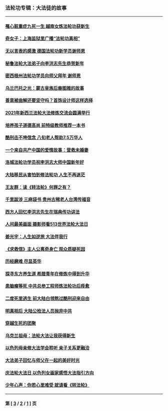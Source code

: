### 法轮功专辑：大法徒的故事
---
#### [罹心脏重症九死一生 越南女炼法轮功获新生](../../pages/nf1147481/n13732766.md?06030430) 
#### [奇女子：上海监狱里广播“法轮功真相”](../../pages/nf1147481/n13726443.md?06030430) 
#### [无以言表的感激 德国法轮功新学员谢师恩](../../pages/nf1147481/n13543790.md?06030430) 
#### [秘鲁法轮大法弟子向李洪志先生恭贺新年](../../pages/nf1147481/n13540182.md?06030430) 
#### [密西根州法轮功学员向师父拜年 谢师恩](../../pages/nf1147481/n13538183.md?06030430) 
#### [乌兰巴托之光：蒙古皇族后裔图雅的故事](../../pages/nf1147481/n13155759.md?06030430) 
#### [善意被曲解还要坚守吗？首饰设计师这样选择](../../pages/nf1147481/n13077575.md?06030430) 
#### [2021年新西兰法轮大法修炼交流会圆满举行](../../pages/nf1147481/n13033149.md?06030430) 
#### [培养孩子道德高尚 前特级教师推荐一本书](../../pages/nf1147481/n12938640.md?06030430) 
#### [酷刑击不垮信念 八旬老人帮助7.5万华人](../../pages/nf1147481/n12880712.md?06030430) 
#### [一个来自共产中国的爱情故事：营救未婚妻](../../pages/nf1147481/n12778386.md?06030430) 
#### [洛城法轮功学员祝李洪志大师中国新年好](../../pages/nf1147481/n12724685.md?06030430) 
#### [大陆移民从害怕到修法轮功 人生不再迷茫](../../pages/nf1147481/n12414325.md?06030430) 
#### [王友群：读《转法轮》何罪之有？](../../pages/nf1147481/n12408647.md?06030430) 
#### [千里跋涉 三麻袋书 贵州古稀老人台湾传福音](../../pages/nf1147481/n12198750.md?06030430) 
#### [西方人回忆李洪志先生在瑞典传功讲法](../../pages/nf1147481/n12099607.md?06030430) 
#### [人间最美画面 摄影师看513世界法轮大法日](../../pages/nf1147481/n12094118.md?06030430) 
#### [姜光宇：人生如逆旅 大法伴我行](../../pages/nf1147481/n12088664.md?06030430) 
#### [《求救信》主人公离奇身亡 观众质疑死因](../../pages/nf1147481/n11845215.md?06030430) 
#### [历经磨难 尽显英华](../../pages/nf1147481/n11723297.md?06030430) 
#### [探寻东方养生道 希腊青年在修炼中得到升华](../../pages/nf1147481/n11494502.md?06030430) 
#### [患脑瘤等死 中共总参工程师炼法轮功后痊愈](../../pages/nf1147481/n11466682.md?06030430) 
#### [二度死里逃生 前大陆白领熬过酷刑迎来自由](../../pages/nf1147481/n11368594.md?06030430) 
#### [明真相后 大陆公检法人员抛弃中共](../../pages/nf1147481/n11358618.md?06030430) 
#### [穿越生死的团聚](../../pages/nf1147481/n11258922.md?06030430) 
#### [乌克兰祖母：法轮大法让我获得新生](../../pages/nf1147481/n11269457.md?06030430) 
#### [以色列母亲修大法学会聆听 亲子关系更融洽](../../pages/nf1147481/n11268195.md?06030430) 
#### [大法弟子回忆与师父在一起的美好时光](../../pages/nf1147481/n11267759.md?06030430) 
#### [庆法轮大法日 以色列女画家感悟大法指引方向](../../pages/nf1147481/n11267735.md?06030430) 
#### [少年心声：你若心里难受 就请看《转法轮》](../../pages/nf1147481/n11267496.md?06030430) 

---
#### 第 [ [3](./3.md?06030430) / [2](./2.md?06030430) / [1](./1.md?06030430) ] 页
